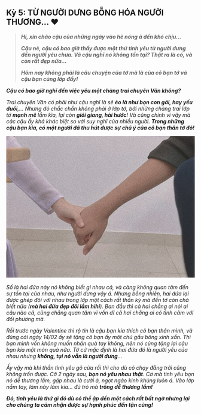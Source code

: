 ## Kỳ 5: TỪ NGƯỜI DƯNG BỖNG HÓA NGƯỜI THƯƠNG... ❤

> **_Hi, xin chào cậu của những ngày vào hè nóng ả đến khó chịu..._**
>
> **_Cậu nè, cậu có bao giờ thấy được một thứ tính yêu từ người dưng đến người yêu chưa. Và cậu nghĩ nó không tồn tại? Thật ra là có, và còn rất đẹp nữa..._**
>
> **_Hôm nay không phải là câu chuyện của tớ mà là của cô bạn tớ và cậu bạn cùng lớp đấy!_**

**_Cậu có bao giờ nghĩ đến việc yêu một chàng trai chuyên Văn không?_**

_Trai chuyên Văn có phải như cậu nghĩ là sẽ **ẻo lả như bọn con gái, hay yếu đuối**,... Nhưng đó chắc chắn không phải ở lớp tớ, bởi những chàng trai lớp tớ **mạnh mẽ** lắm kìa, lại còn **giỏi giang, hài hước**! Và cũng chính vì vậy mà các cậu ấy khá khác biệt so với suy nghĩ của nhiều người. **Trong những cậu bạn kia, có một người đã thu hút được sự chú ý của cô bạn thân tớ đó!**_

![Handholding](../img/image7.png)

_Số là hai đứa này nó không biết gì nhau cả, và càng không quan tâm đến sự tồn tại của nhau, như người dưng vậy á. Nhưng bỗng nhiên, hai đứa lại được ghép đôi với nhau trong lớp một cách rất thần kỳ mà đến tớ còn chả biết nữa (**mà hai đứa đẹp đôi lắm hihi**). Ban đầu thì cả hai chẳng ai nói ai câu nào cả, cũng chẳng quan tâm vì vốn dĩ cả hai chẳng ai có tình cảm với đối phương mà._

_Rồi trước ngày Valentine thì rộ tin là cậu bạn kia thích cô bạn thân mình, và đúng cái ngày 14/02 ấy sẽ tặng cô bạn ấy một chú gấu bông xinh xắn. Thì bạn mình vốn không muốn nhận quà tay không, nên nó cũng tặng lại cậu bạn kia một món quà nữa. Tớ cứ mặc định là hai đứa đó là người yêu của nhau nhưng **không, tụi nó vẫn là người dưng**..._

_Ấy vậy mà khi thần tình yêu gõ cửa rồi thì cho dù có chạy đằng trời cũng không trốn được. Cỡ 2 ngày sau, **bọn nó yêu nhau thật**. Cơ mà tình yêu bọn nó dễ thương lắm, gặp nhau là cười à, ngọt ngào kinh khủng luôn á. Vào lớp nắm tay, làm này làm kia... đủ trò mà **trông dễ thương lắm!**_

**_Đó, tình yêu là thứ gì đó dù có thể ập đến một cách rất bất ngờ nhưng lại cho chúng ta cảm nhận được sự hạnh phúc đến tận cùng!_**
